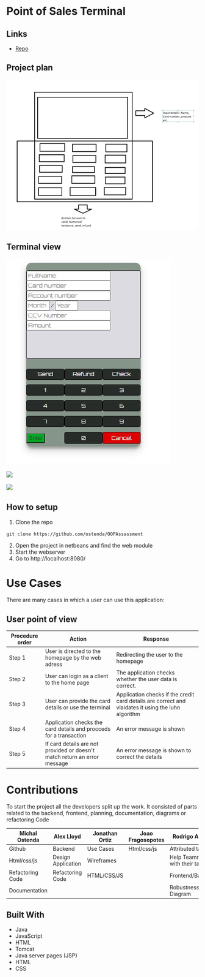 # Point of Sales Terminal

<p align="center"><project-description></p>

## Links

- [Repo](https://github.com/ostenda/OOPAssassment "Repo")
  
## Project plan
  
![Plan](/sshots/Plan.JPG "Plan")

## Terminal view

![Terminal](/sshots/terminal.JPG "Terminal")

![](/screenshots/2.png)

![](/screenshots/3.png)

## How to setup

1) Clone the repo
```shell
git clone https://github.com/ostenda/OOPAssassment
```
2) Open the project in netbeans and find the web module
3) Start the webserver
4) Go to http://localhost:8080/ 
  
# Use Cases 
There are many cases in which a user can use this application:

## User point of view

| Procedure order | Action | Response|
|------|--------|---------|
| Step 1 | User is directed to the homepage by the web adress | Redirecting the user to the homepage | 
| Step 2 | User can login as a client to the home page| The application checks whether the user data is correct.  |
| Step 3 | User can provide the card details or use the terminal | Application checks if the credit card details are correct and vlaidates it using the luhn algorithm
| Step 4 | Application checks the card details and procceds for a transaction | An error message is shown |
| Step 5 | If card details are not provided or doesn't match return an error message | An error message is shown to correct the details |


# Contributions 
To start the project all the developers split up the work. It consisted of parts related to the backend, frontend, planning, documentation, diagrams or refactoring Code

| Michal Ostenda | Alex Lloyd | Jonathan Ortiz | Joao Fragosopotes | Rodrigo Amaral |
|-------------|--------------------|-------------|-----------------|-----------------|
| Github | Backend |  Use Cases      |  Html/css/js     | Attributed tasks|
|Html/css/js| Design Application| Wireframes  |          |Help Teammates with their tasks|
|Refactoring Code|  Refactoring Code  | HTML/CSS/JS    |          |Frontend/Backend|
|Documentation|           |              |          |Robustness Diagram|

## Built With

- Java
- JavaScript
- HTML
- Tomcat
- Java server pages (JSP) 
- HTML
- CSS
